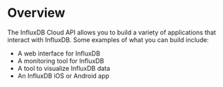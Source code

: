 # Overview

The InfluxDB Cloud API allows you to build a variety of applications that
interact with InfluxDB. Some examples of what you can build include:

- A web interface for InfluxDB
- A monitoring tool for InfluxDB
- A tool to visualize InfluxDB data
- An InfluxDB iOS or Android app
